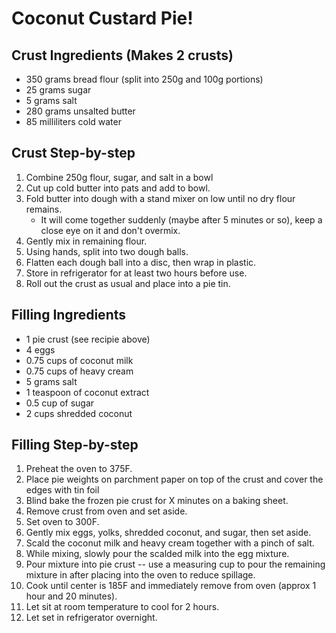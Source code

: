 # Coconut Custard Pie!

## Crust Ingredients (Makes 2 crusts) 

* 350 grams bread flour (split into 250g and 100g portions)
* 25 grams sugar
* 5 grams salt
* 280 grams unsalted butter
* 85 milliliters cold water

## Crust Step-by-step

1. Combine 250g flour, sugar, and salt in a bowl
2. Cut up cold butter into pats and add to bowl.
3. Fold butter into dough with a stand mixer on low until no dry flour remains.
    * It will come together suddenly (maybe after 5 minutes or so), keep a close eye on it and don't overmix.
4. Gently mix in remaining flour.
5. Using hands, split into two dough balls.
6. Flatten each dough ball into a disc, then wrap in plastic.
7. Store in refrigerator for at least two hours before use.
8. Roll out the crust as usual and place into a pie tin.

## Filling Ingredients

* 1 pie crust (see recipie above)
* 4 eggs
* 0.75 cups of coconut milk
* 0.75 cups of heavy cream
* 5 grams salt
* 1 teaspoon of coconut extract
* 0.5 cup of sugar
* 2 cups shredded coconut

## Filling Step-by-step

1. Preheat the oven to 375F.
2. Place pie weights on parchment paper on top of the crust and cover the edges with tin foil
3. Blind bake the frozen pie crust for X minutes on a baking sheet.
4. Remove crust from oven and set aside.
5. Set oven to 300F.
6. Gently mix eggs, yolks, shredded coconut, and sugar, then set aside.
7. Scald the coconut milk and heavy cream together with a pinch of salt.
8. While mixing, slowly pour the scalded milk into the egg mixture.
9. Pour mixture into pie crust -- use a measuring cup to pour the remaining mixture in after placing into the oven to reduce spillage.
10. Cook until center is 185F and immediately remove from oven (approx 1 hour and 20 minutes).
11. Let sit at room temperature to cool for 2 hours.
12. Let set in refrigerator overnight.
